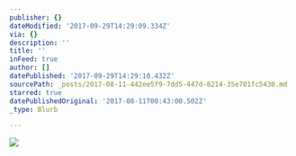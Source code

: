 ```yaml
---
publisher: {}
dateModified: '2017-09-29T14:29:09.334Z'
via: {}
description: ''
title: ''
inFeed: true
author: []
datePublished: '2017-09-29T14:29:10.432Z'
sourcePath: _posts/2017-08-11-442ee5f9-7dd5-447d-8214-35e701fc5430.md
starred: true
datePublishedOriginal: '2017-08-11T00:43:00.502Z'
_type: Blurb

---
```

![](https://the-grid-user-content.s3-us-west-2.amazonaws.com/55fe8d37-7fe3-455d-82df-5200f88d7ac7.jpg)
